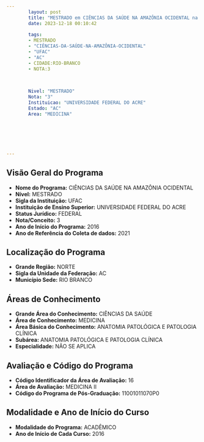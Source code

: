 ```yaml
---
        layout: post
        title: "MESTRADO em CIÊNCIAS DA SAÚDE NA AMAZÔNIA OCIDENTAL na UFAC  "
        date: 2023-12-18 00:10:42
     
        tags:
        - MESTRADO
        - "CIÊNCIAS-DA-SAÚDE-NA-AMAZÔNIA-OCIDENTAL"
        - "UFAC"
        - "AC"
        - CIDADE:RIO-BRANCO
        - NOTA:3
        
       

        Nivel: "MESTRADO"
        Nota: "3"
        Instituicao: "UNIVERSIDADE FEDERAL DO ACRE"
        Estado: "AC"
        Area: "MEDICINA"
        
        
        
        
        
        
---
```

## Visão Geral do Programa
- **Nome do Programa:** CIÊNCIAS DA SAÚDE NA AMAZÔNIA OCIDENTAL
- **Nível:** MESTRADO
- **Sigla da Instituição:** UFAC
- **Instituição de Ensino Superior:** UNIVERSIDADE FEDERAL DO ACRE
- **Status Jurídico:** FEDERAL
- **Nota/Conceito:** 3
- **Ano de Início do Programa:** 2016
- **Ano de Referência do Coleta de dados:** 2021

## Localização do Programa
- **Grande Região:** NORTE
- **Sigla da Unidade da Federação:** AC
- **Município Sede:** RIO BRANCO

## Áreas de Conhecimento
- **Grande Área do Conhecimento:** CIÊNCIAS DA SAÚDE
- **Área de Conhecimento:** MEDICINA
- **Área Básica do Conhecimento:** ANATOMIA PATOLÓGICA E PATOLOGIA CLÍNICA
- **Subárea:** ANATOMIA PATOLÓGICA E PATOLOGIA CLÍNICA
- **Especialidade:** NÃO SE APLICA

## Avaliação e Código do Programa
- **Código Identificador da Área de Avaliação:** 16
- **Área de Avaliação:** MEDICINA II
- **Código do Programa de Pós-Graduação:** 11001011070P0


## Modalidade e Ano de Início do Curso
- **Modalidade do Programa:** ACADÊMICO
- **Ano de Início de Cada Curso:** 2016
